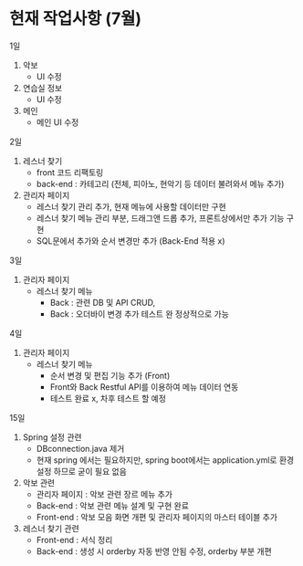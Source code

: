 # 현재 작업사항 (7월)

1일
1) 악보
    - UI 수정
2) 연습실 정보
    - UI 수정
3) 메인
   - 메인 UI 수정

2일
1) 레스너 찾기
    - front 코드 리팩토링
    - back-end : 카테고리 (전체, 피아노, 현악기 등 데이터 불려와서 메뉴 추가)
2) 관리자 페이지
    - 레스너 찾기 관리 추가, 현재 메뉴에 사용할 데이터만 구현
    - 레스너 찾기 메뉴 관리 부분, 드래그앤 드롭 추가, 프론트상에서만 추가 기능 구현
    - SQL문에서 추가와 순서 변경만 추가 (Back-End 적용 x)

3일
1) 관리자 페이지
    - 레스너 찾기 메뉴 
        - Back : 관련 DB 및 API CRUD, 
        - Back : 오더바이 변경 추가 테스트 완 정상적으로 가능

4일
1) 관리자 페이지
   - 레스너 찾기 메뉴 
        - 순서 변경 및 편집 기능 추가 (Front)
        - Front와 Back Restful API를 이용하여 메뉴 데이터 연동 
        - 테스트 완료 x, 차후 테스트 할 예정

15일
1) Spring 설정 관련
   - DBconnection.java 제거
   - 현재 spring 에서는 필요하지만, spring boot에서는 application.yml로 환경설정 하므로 굳이 필요 없음
2) 악보 관련
   - 관리자 페이지 : 악보 관련 장르 메뉴 추가
   - Back-end : 악보 관련 메뉴 설계 및 구현 완료
   - Front-end : 악보 모음 화면 개편 및 관리자 페이지의 마스터 테이블 추가
3) 레스너 찾기 관련
   - Front-end : 서식 정리
   - Back-end : 생성 시 orderby 자동 반영 안됨 수정, orderby 부분 개편